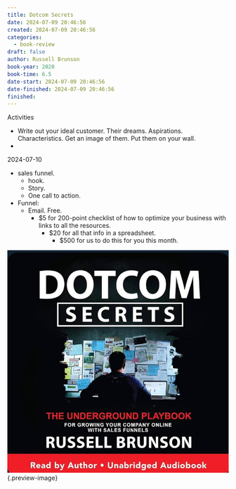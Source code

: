 ```yaml
---
title: Dotcom Secrets
date: 2024-07-09 20:46:56
created: 2024-07-09 20:46:56
categories:
  - book-review
draft: false
author: Russell Brunson
book-year: 2020
book-time: 6.5
date-start: 2024-07-09 20:46:56
date-finished: 2024-07-09 20:46:56
finished:
---
```

Activities
- Write out your ideal customer. Their dreams. Aspirations. Characteristics. Get an image of them. Put them on your wall. 
- 

2024-07-10

- sales funnel. 
	- hook. 
	- Story. 
	- One call to action. 
- Funnel:
	- Email. Free. 
		- $5 for 200-point checklist of how to optimize your business with links to all the resources. 
			- $20 for all that info in a spreadsheet. 
				- $500 for us to do this for you this month. 



![Dotcom Secrets](../img/book-dotcom-secrets.jpeg){.preview-image}
